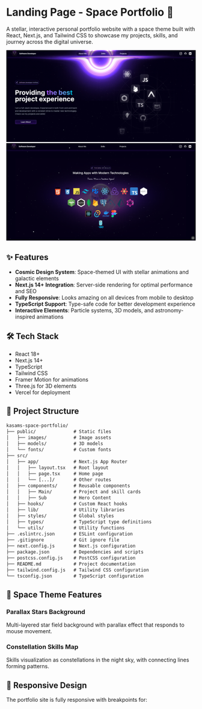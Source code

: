 # Landing Page - Space Portfolio 🚀

A stellar, interactive personal portfolio website with a space theme built with React, Next.js, and Tailwind CSS to showcase my projects, skills, and journey across the digital universe.

![Kasam's Space Portfolio](/SV1.png)
![Kasam's Space Portfolio](/SV2.png)

## ✨ Features

- **Cosmic Design System**: Space-themed UI with stellar animations and galactic elements
- **Next.js 14+ Integration**: Server-side rendering for optimal performance and SEO
- **Fully Responsive**: Looks amazing on all devices from mobile to desktop
- **TypeScript Support**: Type-safe code for better development experience
- **Interactive Elements**: Particle systems, 3D models, and astronomy-inspired animations

## 🛠️ Tech Stack

- React 18+
- Next.js 14+
- TypeScript
- Tailwind CSS
- Framer Motion for animations
- Three.js for 3D elements
- Vercel for deployment


## 📁 Project Structure

```
kasams-space-portfolio/
├── public/              # Static files
│   ├── images/          # Image assets
│   ├── models/          # 3D models
│   └── fonts/           # Custom fonts
├── src/
│   ├── app/             # Next.js App Router
│   │   ├── layout.tsx   # Root layout
│   │   ├── page.tsx     # Home page
│   │   └── [...]/       # Other routes
│   ├── components/      # Reusable components
│   │   ├── Main/        # Project and skill cards
│   │   ├── Sub          # Hero Content
│   ├── hooks/           # Custom React hooks
│   ├── lib/             # Utility libraries
│   ├── styles/          # Global styles
│   ├── types/           # TypeScript type definitions
│   └── utils/           # Utility functions
├── .eslintrc.json       # ESLint configuration
├── .gitignore           # Git ignore file
├── next.config.js       # Next.js configuration
├── package.json         # Dependencies and scripts
├── postcss.config.js    # PostCSS configuration
├── README.md            # Project documentation
├── tailwind.config.js   # Tailwind CSS configuration
└── tsconfig.json        # TypeScript configuration
```

## 🌌 Space Theme Features

### Parallax Stars Background
Multi-layered star field background with parallax effect that responds to mouse movement.

### Constellation Skills Map
Skills visualization as constellations in the night sky, with connecting lines forming patterns.


## 📱 Responsive Design

The portfolio site is fully responsive with breakpoints for:
#
